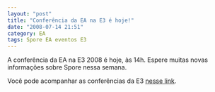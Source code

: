 ```yaml
---
layout: "post"
title: "Conferência da EA na E3 é hoje!"
date: "2008-07-14 21:51"
category: EA
tags: Spore EA eventos E3
---
```


A conferência da EA na E3 2008 é hoje, às 14h. Espere muitas novas informações sobre Spore nessa semana.

Você pode acompanhar as conferências da E3 [nesse link](http://e3.gamespot.com/live.html).
